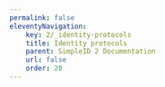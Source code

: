 ```yaml
---
permalink: false
eleventyNavigation:
    key: 2/_identity-protocols
    title: Identity protocols
    parent: SimpleID 2 Documentation
    url: false
    order: 20
---
```

